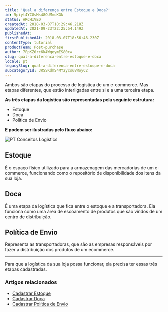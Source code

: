 ```yaml
---
title: 'Qual a diferença entre Estoque e Doca?'
id: 5piyt4YCGsMs48OUMmuKGk
status: ARCHIVED
createdAt: 2018-03-07T18:29:46.218Z
updatedAt: 2021-09-23T22:25:54.149Z
publishedAt: 
firstPublishedAt: 2018-03-07T18:56:46.230Z
contentType: tutorial
productTeam: Post-purchase
author: 7FpKZ0rc6k4WqeymES80cw
slug: qual-a-diferenca-entre-estoque-e-doca
locale: pt
legacySlug: qual-a-diferenca-entre-estoque-e-doca
subcategoryId: 3RSSKdmS4MY2ycsu8WoyC2
---
```


Ambos são etapas do processo de logística de um e-commerce. Mas etapas diferentes, que estão interligadas entre si e a uma terceira etapa.

__As três etapas da logística são representadas pela seguinte estrutura:__

- Estoque
- Doca
- Política de Envio

__E podem ser ilustradas pelo fluxo abaixo:__

![PT Conceitos Logistics](//images.ctfassets.net/alneenqid6w5/3xi4LHhJAElMNsp88xJ3A4/bfa6fd2b0feed227b8f7338ee5a9db24/PT_Conceitos_Logistics.png)

## Estoque 
É o espaço físico utilizado para a armazenagem das mercadorias de um e-commerce, funcionando como o repositório de disponibilidade dos itens da sua loja.

## Doca 
É uma etapa da logística que fica entre o estoque e a transportadora. Ela funciona como uma área de escoamento de produtos que são vindos de um centro de distribuição.

## Política de Envio
Representa as transportadoras, que são as empresas responsáveis por fazer a distribuição dos produtos de um ecommerce. 

---

Para que a logística da sua loja possa funcionar, ela precisa ter essas três etapas cadastradas.

### Artigos relacionados
- [Cadastrar Estoque](/pt/tutorial/gerenciar-estoque)
- [Cadastrar Doca](/pt/tutorial/como-cadastrar-doca)
- [Cadastrar Política de Envio](/pt/tutorial/gerenciar-transportadora)
